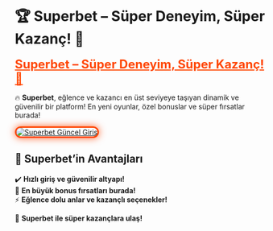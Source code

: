 # 🏆 Superbet – Süper Deneyim, Süper Kazanç! 🚀  

<a href="https://cutt.ly/SuperLink" title="Superbet Güncel Giriş" style="color: #ff4500; font-size: 24px; font-weight: bold;">Superbet – Süper Deneyim, Süper Kazanç! 🚀</a>  

🔥 **Superbet**, eğlence ve kazancı en üst seviyeye taşıyan dinamik ve güvenilir bir platform! En yeni oyunlar, özel bonuslar ve süper fırsatlar burada!  

<a href="https://cutt.ly/SuperLink" title="Superbet Güncel Giriş">  
<img src="https://i.ibb.co/BtMhhf6/g-venligiris.jpg" alt="Superbet Güncel Giriş" style="max-width: 100%; border: 3px solid #ff4500; border-radius: 15px; box-shadow: 0px 0px 15px rgba(255, 69, 0, 0.8);">  
</a>  

## 🚀 Superbet’in Avantajları  
✔️ **Hızlı giriş ve güvenilir altyapı!**  
🎁 **En büyük bonus fırsatları burada!**  
⚡ **Eğlence dolu anlar ve kazançlı seçenekler!**  

💎 **Superbet ile süper kazançlara ulaş!**
